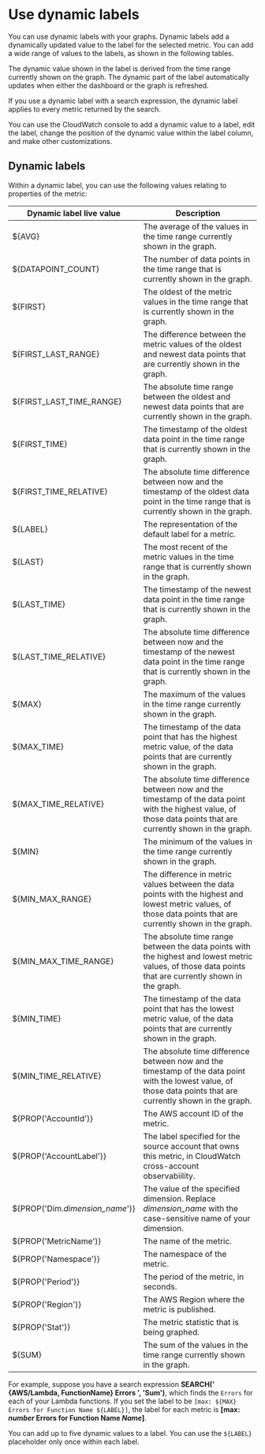 # Use dynamic labels<a name="graph-dynamic-labels"></a>

You can use dynamic labels with your graphs\. Dynamic labels add a dynamically updated value to the label for the selected metric\. You can add a wide range of values to the labels, as shown in the following tables\.

The dynamic value shown in the label is derived from the time range currently shown on the graph\. The dynamic part of the label automatically updates when either the dashboard or the graph is refreshed\. 

If you use a dynamic label with a search expression, the dynamic label applies to every metric returned by the search\. 

You can use the CloudWatch console to add a dynamic value to a label, edit the label, change the position of the dynamic value within the label column, and make other customizations\.

## Dynamic labels<a name="dynamic-label-syntax"></a>

Within a dynamic label, you can use the following values relating to properties of the metric:


| Dynamic label live value | Description | 
| --- | --- | 
|  $\{AVG\} |  The average of the values in the time range currently shown in the graph\.  | 
|  $\{DATAPOINT\_COUNT\} |  The number of data points in the time range that is currently shown in the graph\.  | 
|  $\{FIRST\} |  The oldest of the metric values in the time range that is currently shown in the graph\.  | 
|  $\{FIRST\_LAST\_RANGE\} |  The difference between the metric values of the oldest and newest data points that are currently shown in the graph\.  | 
|  $\{FIRST\_LAST\_TIME\_RANGE\} |  The absolute time range between the oldest and newest data points that are currently shown in the graph\.  | 
|  $\{FIRST\_TIME\} |  The timestamp of the oldest data point in the time range that is currently shown in the graph\.  | 
|  $\{FIRST\_TIME\_RELATIVE\} |  The absolute time difference between now and the timestamp of the oldest data point in the time range that is currently shown in the graph\.  | 
|  $\{LABEL\} |  The representation of the default label for a metric\.  | 
|  $\{LAST\} |  The most recent of the metric values in the time range that is currently shown in the graph\.  | 
|  $\{LAST\_TIME\} |  The timestamp of the newest data point in the time range that is currently shown in the graph\.  | 
|  $\{LAST\_TIME\_RELATIVE\} |  The absolute time difference between now and the timestamp of the newest data point in the time range that is currently shown in the graph\.  | 
|  $\{MAX\} |  The maximum of the values in the time range currently shown in the graph\.  | 
|  $\{MAX\_TIME\} |  The timestamp of the data point that has the highest metric value, of the data points that are currently shown in the graph\.  | 
|  $\{MAX\_TIME\_RELATIVE\} |  The absolute time difference between now and the timestamp of the data point with the highest value, of those data points that are currently shown in the graph\.  | 
|  $\{MIN\} |  The minimum of the values in the time range currently shown in the graph\.  | 
|  $\{MIN\_MAX\_RANGE\} |  The difference in metric values between the data points with the highest and lowest metric values, of those data points that are currently shown in the graph\.  | 
|  $\{MIN\_MAX\_TIME\_RANGE\} |  The absolute time range between the data points with the highest and lowest metric values, of those data points that are currently shown in the graph\.  | 
|  $\{MIN\_TIME\} |  The timestamp of the data point that has the lowest metric value, of the data points that are currently shown in the graph\.  | 
|  $\{MIN\_TIME\_RELATIVE\} |  The absolute time difference between now and the timestamp of the data point with the lowest value, of those data points that are currently shown in the graph\.  | 
|  $\{PROP\('AccountId'\)\} |  The AWS account ID of the metric\.  | 
|  $\{PROP\('AccountLabel'\)\} |  The label specified for the source account that owns this metric, in CloudWatch cross\-account observabiility\.  | 
|  $\{PROP\('Dim\.*dimension\_name*'\)\} |  The value of the specified dimension\. Replace *dimension\_name* with the case\-sensitive name of your dimension\.  | 
|  $\{PROP\('MetricName'\)\} |  The name of the metric\.  | 
|  $\{PROP\('Namespace'\)\} |  The namespace of the metric\.  | 
|  $\{PROP\('Period'\)\} |  The period of the metric, in seconds\.  | 
|  $\{PROP\('Region'\)\} |  The AWS Region where the metric is published\.  | 
|  $\{PROP\('Stat'\)\} |  The metric statistic that is being graphed\.  | 
|  $\{SUM\} |  The sum of the values in the time range currently shown in the graph\.  | 

For example, suppose you have a search expression **SEARCH\(' \{AWS/Lambda, FunctionName\} Errors ', 'Sum'\)**, which finds the `Errors` for each of your Lambda functions\. If you set the label to be `[max: ${MAX} Errors for Function Name ${LABEL}]`, the label for each metric is **\[max: *number* Errors for Function Name *Name*\]**\.

You can add up to five dynamic values to a label\. You can use the `${LABEL}` placeholder only once within each label\.